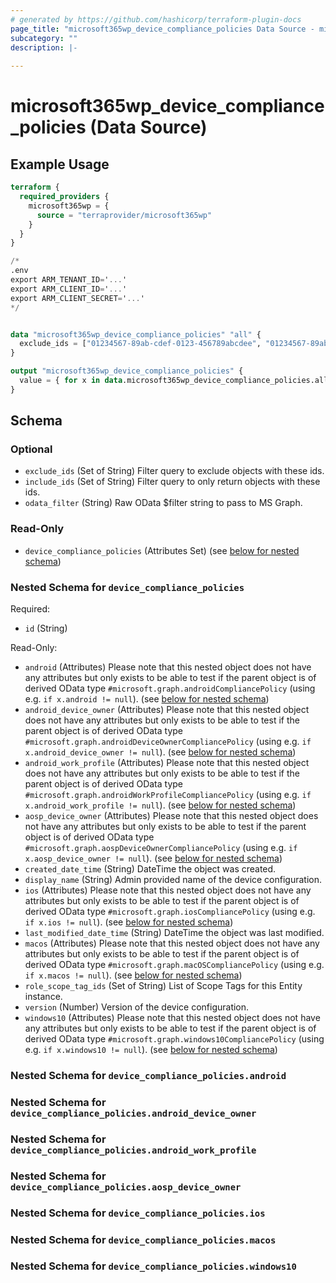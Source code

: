 ```yaml
---
# generated by https://github.com/hashicorp/terraform-plugin-docs
page_title: "microsoft365wp_device_compliance_policies Data Source - microsoft365wp"
subcategory: ""
description: |-
  
---
```


# microsoft365wp_device_compliance_policies (Data Source)



## Example Usage

```terraform
terraform {
  required_providers {
    microsoft365wp = {
      source = "terraprovider/microsoft365wp"
    }
  }
}

/*
.env
export ARM_TENANT_ID='...'
export ARM_CLIENT_ID='...'
export ARM_CLIENT_SECRET='...'
*/


data "microsoft365wp_device_compliance_policies" "all" {
  exclude_ids = ["01234567-89ab-cdef-0123-456789abcdee", "01234567-89ab-cdef-0123-456789abcdef"]
}

output "microsoft365wp_device_compliance_policies" {
  value = { for x in data.microsoft365wp_device_compliance_policies.all.device_compliance_policies : x.id => x }
}
```

<!-- schema generated by tfplugindocs -->
## Schema

### Optional

- `exclude_ids` (Set of String) Filter query to exclude objects with these ids.
- `include_ids` (Set of String) Filter query to only return objects with these ids.
- `odata_filter` (String) Raw OData $filter string to pass to MS Graph.

### Read-Only

- `device_compliance_policies` (Attributes Set) (see [below for nested schema](#nestedatt--device_compliance_policies))

<a id="nestedatt--device_compliance_policies"></a>
### Nested Schema for `device_compliance_policies`

Required:

- `id` (String)

Read-Only:

- `android` (Attributes) Please note that this nested object does not have any attributes but only exists to be able to test if the parent object is of derived OData type `#microsoft.graph.androidCompliancePolicy` (using e.g. `if x.android != null`). (see [below for nested schema](#nestedatt--device_compliance_policies--android))
- `android_device_owner` (Attributes) Please note that this nested object does not have any attributes but only exists to be able to test if the parent object is of derived OData type `#microsoft.graph.androidDeviceOwnerCompliancePolicy` (using e.g. `if x.android_device_owner != null`). (see [below for nested schema](#nestedatt--device_compliance_policies--android_device_owner))
- `android_work_profile` (Attributes) Please note that this nested object does not have any attributes but only exists to be able to test if the parent object is of derived OData type `#microsoft.graph.androidWorkProfileCompliancePolicy` (using e.g. `if x.android_work_profile != null`). (see [below for nested schema](#nestedatt--device_compliance_policies--android_work_profile))
- `aosp_device_owner` (Attributes) Please note that this nested object does not have any attributes but only exists to be able to test if the parent object is of derived OData type `#microsoft.graph.aospDeviceOwnerCompliancePolicy` (using e.g. `if x.aosp_device_owner != null`). (see [below for nested schema](#nestedatt--device_compliance_policies--aosp_device_owner))
- `created_date_time` (String) DateTime the object was created.
- `display_name` (String) Admin provided name of the device configuration.
- `ios` (Attributes) Please note that this nested object does not have any attributes but only exists to be able to test if the parent object is of derived OData type `#microsoft.graph.iosCompliancePolicy` (using e.g. `if x.ios != null`). (see [below for nested schema](#nestedatt--device_compliance_policies--ios))
- `last_modified_date_time` (String) DateTime the object was last modified.
- `macos` (Attributes) Please note that this nested object does not have any attributes but only exists to be able to test if the parent object is of derived OData type `#microsoft.graph.macOSCompliancePolicy` (using e.g. `if x.macos != null`). (see [below for nested schema](#nestedatt--device_compliance_policies--macos))
- `role_scope_tag_ids` (Set of String) List of Scope Tags for this Entity instance.
- `version` (Number) Version of the device configuration.
- `windows10` (Attributes) Please note that this nested object does not have any attributes but only exists to be able to test if the parent object is of derived OData type `#microsoft.graph.windows10CompliancePolicy` (using e.g. `if x.windows10 != null`). (see [below for nested schema](#nestedatt--device_compliance_policies--windows10))

<a id="nestedatt--device_compliance_policies--android"></a>
### Nested Schema for `device_compliance_policies.android`


<a id="nestedatt--device_compliance_policies--android_device_owner"></a>
### Nested Schema for `device_compliance_policies.android_device_owner`


<a id="nestedatt--device_compliance_policies--android_work_profile"></a>
### Nested Schema for `device_compliance_policies.android_work_profile`


<a id="nestedatt--device_compliance_policies--aosp_device_owner"></a>
### Nested Schema for `device_compliance_policies.aosp_device_owner`


<a id="nestedatt--device_compliance_policies--ios"></a>
### Nested Schema for `device_compliance_policies.ios`


<a id="nestedatt--device_compliance_policies--macos"></a>
### Nested Schema for `device_compliance_policies.macos`


<a id="nestedatt--device_compliance_policies--windows10"></a>
### Nested Schema for `device_compliance_policies.windows10`
